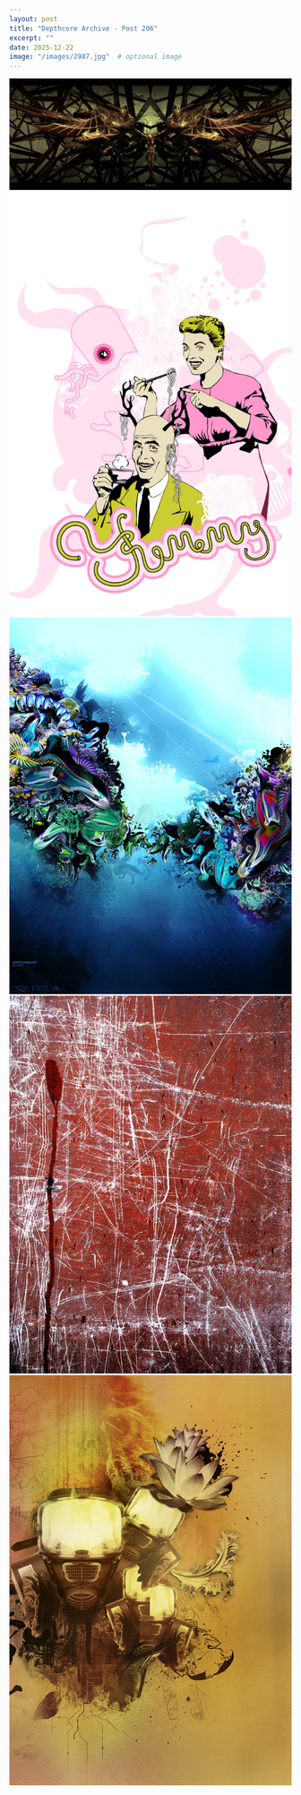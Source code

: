 ```yaml
---
layout: post
title: "Depthcore Archive - Post 206"
excerpt: ""
date: 2025-12-22
image: "/images/2987.jpg"  # optional image
---
```


<img src="/images/2987.jpg">
<img src="/images/2988.jpg" alt="2988.jpg"/>
<img src="/images/2991.jpg" alt="2991.jpg"/>
<img src="/images/2992.jpg" alt="2992.jpg"/>
<img src="/images/2994.jpg" alt="2994.jpg"/>
